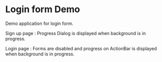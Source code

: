 Login form Demo
=====
Demo application for login form.

Sign up page : Progress Dialog is displayed when background is in progress.

Login page : Forms are disabled and progress on ActionBar is displayed when background is in progress.

